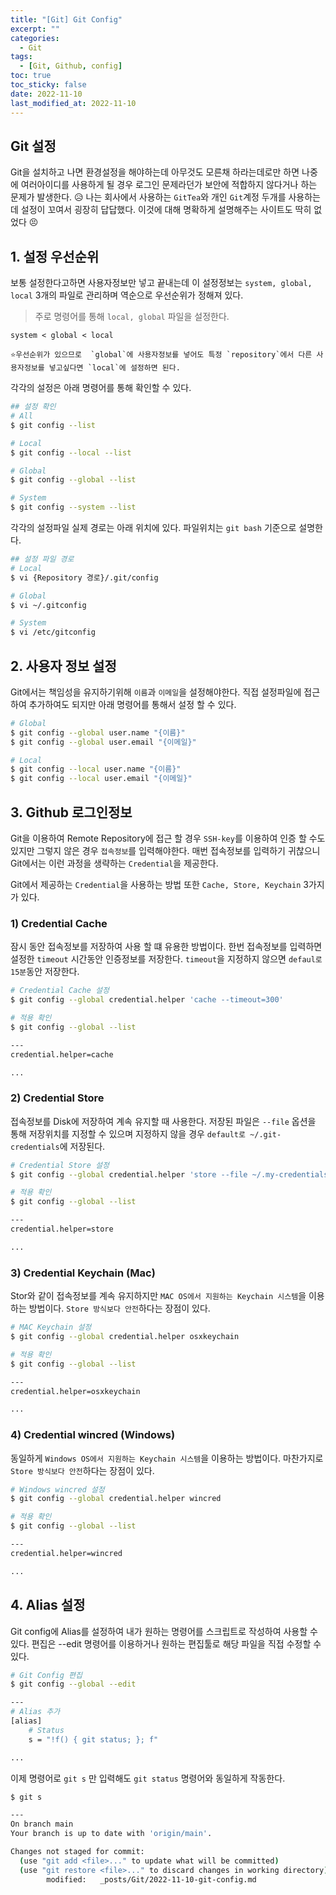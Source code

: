 ```yaml
---
title: "[Git] Git Config"
excerpt: ""
categories:
  - Git
tags:
  - [Git, Github, config]
toc: true
toc_sticky: false
date: 2022-11-10
last_modified_at: 2022-11-10
---
```


## Git 설정
Git을 설치하고 나면 환경설정을 해야하는데 아무것도 모른채 하라는데로만 하면 나중에 여러아이디를 사용하게 될 경우 로그인 문제라던가 보안에 적합하지 않다거나 하는 문제가 발생한다. 😥 나는 회사에서 사용하는 `GitTea`와 개인 `Git`계정 두개를 사용하는데 설정이 꼬여서 굉장히 답답했다. 이것에 대해 명확하게 설명해주는 사이트도 딱히 없었다 😣

## 1. 설정 우선순위
보통 설정한다고하면 사용자정보만 넣고 끝내는데 이 설정정보는 `system, global, local` 3개의 파일로 관리하며 역순으로 우선순위가 정해져 있다.
> 주로 명령어를 통해 `local, global` 파일을 설정한다.

```
system < global < local

⭐우선순위가 있으므로  `global`에 사용자정보를 넣어도 특정 `repository`에서 다른 사용자정보를 넣고싶다면 `local`에 설정하면 된다.
```

각각의 설정은 아래 명령어를 통해 확인할 수 있다.
``` sh
## 설정 확인
# All
$ git config --list

# Local
$ git config --local --list

# Global
$ git config --global --list

# System
$ git config --system --list
```

각각의 설정파일 실제 경로는 아래 위치에 있다. 파일위치는 `git bash` 기준으로 설명한다.
``` sh
## 설정 파일 경로
# Local
$ vi {Repository 경로}/.git/config

# Global
$ vi ~/.gitconfig

# System
$ vi /etc/gitconfig
```

## 2. 사용자 정보 설정
Git에서는 책임성을 유지하기위해 `이름`과 `이메일`을 설정해야한다. 직접 설정파일에 접근하여 추가하여도 되지만 아래 명령어를 통해서 설정 할 수 있다.

``` sh
# Global
$ git config --global user.name "{이름}"
$ git config --global user.email "{이메일}"

# Local
$ git config --local user.name "{이름}"
$ git config --local user.email "{이메일}"
```

## 3. Github 로그인정보
Git을 이용하여 Remote Repository에 접근 할 경우 `SSH-key`를 이용하여 인증 할 수도 있지만 그렇지 않은 경우 `접속정보`를 입력해야한다. 매번 접속정보를 입력하기 귀찮으니 Git에서는 이런 과정을 생략하는 `Credential`을 제공한다.  

Git에서 제공하는 `Credential`을 사용하는 방법 또한 `Cache, Store, Keychain` 3가지가 있다.

### 1) Credential Cache
잠시 동안 접속정보를 저장하여 사용 할 떄 유용한 방법이다. 한번 접속정보를 입력하면 설정한 `timeout` 시간동안 인증정보를 저장한다. `timeout`을 지정하지 않으면 `defaul로 15분`동안 저장한다.

``` sh
# Credential Cache 설정
$ git config --global credential.helper 'cache --timeout=300'

# 적용 확인
$ git config --global --list

---
credential.helper=cache

...

```

### 2) Credential Store
접속정보를 Disk에 저장하여 계속 유지할 때 사용한다. 저장된 파일은 `--file` 옵션을 통해 저장위치를 지정할 수 있으며 지정하지 않을 경우 `default로 ~/.git-credentials`에 저장된다.

``` sh
# Credential Store 설정
$ git config --global credential.helper 'store --file ~/.my-credentials'

# 적용 확인
$ git config --global --list

---
credential.helper=store

...
```

### 3) Credential Keychain (Mac)
Stor와 같이 접속정보를 계속 유지하지만 `MAC OS에서 지원하는 Keychain 시스템`을 이용하는 방법이다. `Store 방식보다 안전`하다는 장점이 있다.

``` sh
# MAC Keychain 설정
$ git config --global credential.helper osxkeychain

# 적용 확인
$ git config --global --list

---
credential.helper=osxkeychain

...

```

### 4) Credential wincred (Windows)
동일하게 `Windows OS에서 지원하는 Keychain 시스템`을 이용하는 방법이다. 마찬가지로 `Store 방식보다 안전`하다는 장점이 있다.

``` sh
# Windows wincred 설정
$ git config --global credential.helper wincred

# 적용 확인
$ git config --global --list

---
credential.helper=wincred

...

```

## 4. Alias 설정
Git config에 Alias를 설정하여 내가 원하는 명령어를 스크립트로 작성하여 사용할 수 있다. 편집은 --edit 명령어를 이용하거나 원하는 편집툴로 해당 파일을 직접 수정할 수 있다.

``` sh
# Git Config 편집
$ git config --global --edit

---
# Alias 추가
[alias]
    # Status
    s = "!f() { git status; }; f"

...

```

이제 명령어로 `git s` 만 입력해도 `git status` 명령어와 동일하게 작동한다.

``` sh
$ git s

---
On branch main
Your branch is up to date with 'origin/main'.

Changes not staged for commit:
  (use "git add <file>..." to update what will be committed)
  (use "git restore <file>..." to discard changes in working directory)
        modified:   _posts/Git/2022-11-10-git-config.md
```